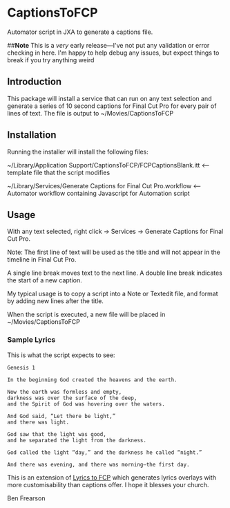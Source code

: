 # CaptionsToFCP
Automator script in JXA to generate a captions file.

##**Note**
This is a *very* early release—I've not put any validation or error checking in here. I'm happy to help debug any issues, but expect things to break if you try anything weird

## **Introduction**
This package will install a service that can run on any text selection and generate a series of 10 second captions for Final Cut Pro for every pair of lines of text. The file is output to ~/Movies/CaptionsToFCP


## **Installation**
Running the installer will install the following files:

~/Library/Application Support/CaptionsToFCP/FCPCaptionsBlank.itt <-- template file that the script modifies

~/Library/Services/Generate Captions for Final Cut Pro.workflow <--Automator workflow containing Javascript for Automation script


## **Usage**
With any text selected, right click -> Services -> Generate Captions for Final Cut Pro.

Note: The first line of text will be used as the title and will not appear in the timeline in Final Cut Pro.

A single line break moves text to the next line. A double line break indicates the start of a new caption.


My typical usage is to copy a script into a Note or Textedit file, and format by adding new lines after the title.

When the script is executed, a new file will be placed in ~/Movies/CaptionsToFCP

### **Sample Lyrics**
This is what the script expects to see:

```
Genesis 1

In the beginning God created the heavens and the earth.

Now the earth was formless and empty,
darkness was over the surface of the deep,
and the Spirit of God was hovering over the waters.

And God said, “Let there be light,”
and there was light.

God saw that the light was good,
and he separated the light from the darkness.

God called the light “day,” and the darkness he called “night.”

And there was evening, and there was morning—the first day.
```


This is an extension of [Lyrics to FCP](https://github.com/bfrearson/LyricsToFCP) which generates lyrics overlays with more customisability than captions offer.  I hope it blesses your church.

Ben Frearson
